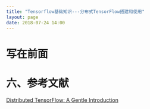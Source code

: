 ```yaml
---
title: "Tensorflow基础知识---分布式TensorFlow搭建和使用"
layout: page
date: 2018-07-24 14:00
---
```


# 写在前面


# 六、参考文献
[Distributed TensorFlow: A Gentle Introduction](http://amid.fish/distributed-tensorflow-a-gentle-introduction)
